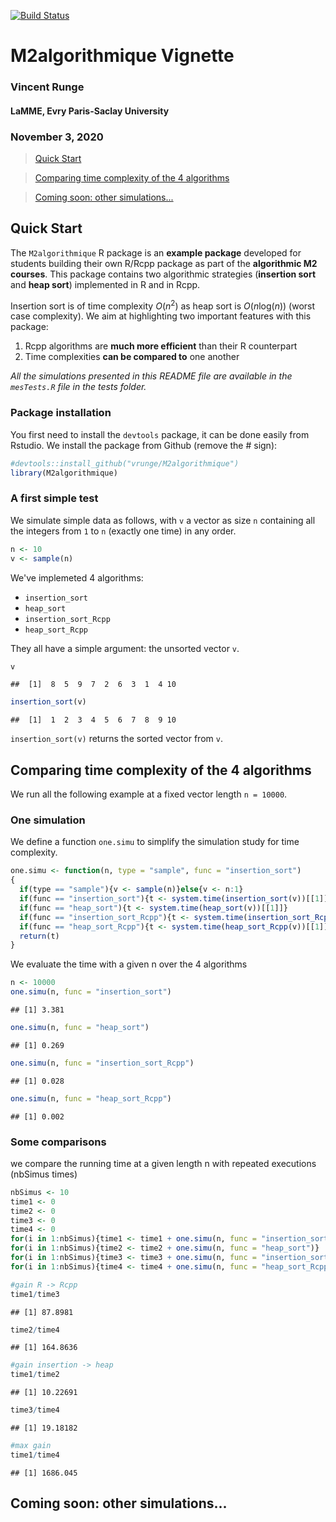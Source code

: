 
[![Build Status](https://travis-ci.com/vrunge/M2algorithmique.svg?branch=main)](https://travis-ci.com/vrunge/M2Algorithmique)

# M2algorithmique Vignette

### Vincent Runge

#### LaMME, Evry Paris-Saclay University

### November 3, 2020

> [Quick Start](#qs)

> [Comparing time complexity of the 4 algorithms](#com)

> [Coming soon: other simulations...](#oth)

<a id="qs"></a>

## Quick Start

The `M2algorithmique` R package is an **example package** developed for students building their own R/Rcpp package as part of the **algorithmic M2 courses**. This package contains two algorithmic strategies (**insertion sort** and **heap sort**) implemented in R and in Rcpp.

Insertion sort is of time complexity *O*(*n*<sup>2</sup>) as heap sort is *O*(*n*log(*n*)) (worst case complexity). We aim at highlighting two important features with this package:

1.  Rcpp algorithms are **much more efficient** than their R counterpart
2.  Time complexities **can be compared to** one another

*All the simulations presented in this README file are available in the `mesTests.R` file in the tests folder.*

### Package installation

You first need to install the `devtools` package, it can be done easily from Rstudio. We install the package from Github (remove the \# sign):

``` r
#devtools::install_github("vrunge/M2algorithmique")
library(M2algorithmique)
```

### A first simple test

We simulate simple data as follows, with `v` a vector as size `n` containing all the integers from `1` to `n` (exactly one time) in any order.

``` r
n <- 10
v <- sample(n)
```

We've implemeted 4 algorithms:

-   `insertion_sort`
-   `heap_sort`
-   `insertion_sort_Rcpp`
-   `heap_sort_Rcpp`

They all have a simple argument: the unsorted vector `v`.

``` r
v
```

    ##  [1]  8  5  9  7  2  6  3  1  4 10

``` r
insertion_sort(v)
```

    ##  [1]  1  2  3  4  5  6  7  8  9 10

`insertion_sort(v)` returns the sorted vector from `v`.

<a id="com"></a>

## Comparing time complexity of the 4 algorithms

We run all the following example at a fixed vector length `n = 10000`.

### One simulation

We define a function `one.simu` to simplify the simulation study for time complexity.

``` r
one.simu <- function(n, type = "sample", func = "insertion_sort")
{
  if(type == "sample"){v <- sample(n)}else{v <- n:1}
  if(func == "insertion_sort"){t <- system.time(insertion_sort(v))[[1]]}
  if(func == "heap_sort"){t <- system.time(heap_sort(v))[[1]]} 
  if(func == "insertion_sort_Rcpp"){t <- system.time(insertion_sort_Rcpp(v))[[1]]}
  if(func == "heap_sort_Rcpp"){t <- system.time(heap_sort_Rcpp(v))[[1]]}
  return(t)
}
```

We evaluate the time with a given n over the 4 algorithms

``` r
n <- 10000
one.simu(n, func = "insertion_sort")
```

    ## [1] 3.381

``` r
one.simu(n, func = "heap_sort")
```

    ## [1] 0.269

``` r
one.simu(n, func = "insertion_sort_Rcpp")
```

    ## [1] 0.028

``` r
one.simu(n, func = "heap_sort_Rcpp")
```

    ## [1] 0.002

### Some comparisons

we compare the running time at a given length n with repeated executions (nbSimus times)

``` r
nbSimus <- 10
time1 <- 0
time2 <- 0
time3 <- 0
time4 <- 0
for(i in 1:nbSimus){time1 <- time1 + one.simu(n, func = "insertion_sort")}
for(i in 1:nbSimus){time2 <- time2 + one.simu(n, func = "heap_sort")}
for(i in 1:nbSimus){time3 <- time3 + one.simu(n, func = "insertion_sort_Rcpp")}
for(i in 1:nbSimus){time4 <- time4 + one.simu(n, func = "heap_sort_Rcpp")}

#gain R -> Rcpp
time1/time3
```

    ## [1] 87.8981

``` r
time2/time4
```

    ## [1] 164.8636

``` r
#gain insertion -> heap
time1/time2
```

    ## [1] 10.22691

``` r
time3/time4
```

    ## [1] 19.18182

``` r
#max gain
time1/time4
```

    ## [1] 1686.045

<a id="oth"></a>

## Coming soon: other simulations...
